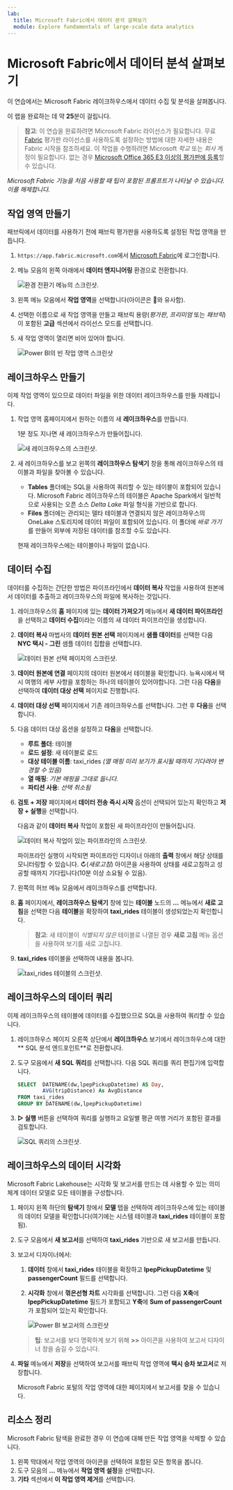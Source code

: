 ```yaml
---
lab:
  title: Microsoft Fabric에서 데이터 분석 살펴보기
  module: Explore fundamentals of large-scale data analytics
---
```


# Microsoft Fabric에서 데이터 분석 살펴보기

이 연습에서는 Microsoft Fabric 레이크하우스에서 데이터 수집 및 분석을 살펴봅니다.

이 랩을 완료하는 데 약 **25**분이 걸립니다.

> **참고**: 이 연습을 완료하려면 Microsoft Fabric 라이선스가 필요합니다. 무료 [Fabric](https://learn.microsoft.com/fabric/get-started/fabric-trial) 평가판 라이선스를 사용하도록 설정하는 방법에 대한 자세한 내용은 Fabric 시작을 참조하세요. 이 작업을 수행하려면 Microsoft *학교* 또는 *회사* 계정이 필요합니다. 없는 경우 [Microsoft Office 365 E3 이상의 평가판에 등록](https://www.microsoft.com/microsoft-365/business/compare-more-office-365-for-business-plans)할 수 있습니다.

*Microsoft Fabric 기능을 처음 사용할 때 팁이 포함된 프롬프트가 나타날 수 있습니다. 이를 해제합니다.*

## 작업 영역 만들기

패브릭에서 데이터를 사용하기 전에 패브릭 평가판을 사용하도록 설정된 작업 영역을 만듭니다.

1. `https://app.fabric.microsoft.com`에서 [Microsoft Fabric](https://app.fabric.microsoft.com)에 로그인합니다.
1. 메뉴 모음의 왼쪽 아래에서 **데이터 엔지니어링** 환경으로 전환합니다.

    ![환경 전환기 메뉴의 스크린샷.](./images/fabric-switcher.png)

1. 왼쪽 메뉴 모음에서 **작업 영역**을 선택합니다(아이콘은 와 유사함).
1. 선택한 이름으로 새 작업 영역을 만들고 패브릭 용량(*평가판*, *프리미엄* 또는 *패브릭*)이 포함된 **고급** 섹션에서 라이선스 모드를 선택합니다.
1. 새 작업 영역이 열리면 비어 있어야 합니다.

    ![Power BI의 빈 작업 영역 스크린샷](./images/new-workspace.png)

## 레이크하우스 만들기

이제 작업 영역이 있으므로 데이터 파일을 위한 데이터 레이크하우스를 만들 차례입니다.

1. 작업 영역 홈페이지에서 원하는 이름의 새 **레이크하우스**를 만듭니다.

    1분 정도 지나면 새 레이크하우스가 만들어집니다.

    ![새 레이크하우스의 스크린샷.](./images/new-lakehouse.png)

1. 새 레이크하우스를 보고 왼쪽의 **레이크하우스 탐색기** 창을 통해 레이크하우스의 테이블과 파일을 찾아볼 수 있습니다.
    - **Tables** 폴더에는 SQL을 사용하여 쿼리할 수 있는 테이블이 포함되어 있습니다. Microsoft Fabric 레이크하우스의 테이블은 Apache Spark에서 일반적으로 사용되는 오픈 소스 *Delta Lake* 파일 형식을 기반으로 합니다.
    - **Files** 폴더에는 관리되는 델타 테이블과 연결되지 않은 레이크하우스의 OneLake 스토리지에 데이터 파일이 포함되어 있습니다. 이 폴더에 *바로 가기*를 만들어 외부에 저장된 데이터를 참조할 수도 있습니다.

    현재 레이크하우스에는 테이블이나 파일이 없습니다.

## 데이터 수집

데이터를 수집하는 간단한 방법은 파이프라인에서 **데이터 복사** 작업을 사용하여 원본에서 데이터를 추출하고 레이크하우스의 파일에 복사하는 것입니다.

1. 레이크하우스의 **홈** 페이지에 있는 **데이터 가져오기** 메뉴에서 **새 데이터 파이프라인**을 선택하고 **데이터 수집**이라는 이름의 새 데이터 파이프라인을 생성합니다.
1. **데이터 복사** 마법사의 **데이터 원본 선택** 페이지에서 **샘플 데이터**를 선택한 다음 **NYC 택시 - 그린** 샘플 데이터 집합을 선택합니다.

    ![데이터 원본 선택 페이지의 스크린샷.](./images/choose-data-source.png)

1. **데이터 원본에 연결** 페이지의 데이터 원본에서 테이블을 확인합니다. 뉴욕시에서 택시 여행의 세부 사항을 포함하는 하나의 테이블이 있어야합니다. 그런 다음 **다음**을 선택하여 **데이터 대상 선택** 페이지로 진행합니다.
1. **데이터 대상 선택** 페이지에서 기존 레이크하우스를 선택합니다. 그런 후 **다음**을 선택합니다.
1. 다음 데이터 대상 옵션을 설정하고 **다음**을 선택합니다.
    - **루트 폴더**: 테이블
    - **로드 설정**: 새 테이블로 로드
    - **대상 테이블 이름**: taxi_rides *(열 매핑 미리 보기가 표시될 때까지 기다려야 변경할 수 있음)*
    - **열 매핑**: *기본 매핑을 그대로 둡니다.*
    - **파티션 사용**: *선택 취소됨*
1. **검토 + 저장** 페이지에서 **데이터 전송 즉시 시작** 옵션이 선택되어 있는지 확인하고 **저장 + 실행**을 선택합니다.

    다음과 같이 **데이터 복사** 작업이 포함된 새 파이프라인이 만들어집니다.

    ![데이터 복사 작업이 있는 파이프라인의 스크린샷.](./images/copy-data-pipeline.png)

    파이프라인 실행이 시작되면 파이프라인 디자이너 아래의 **출력** 창에서 해당 상태를 모니터링할 수 있습니다. **&#8635;**(*새로고침*) 아이콘을 사용하여 상태를 새로고침하고 성공할 때까지 기다립니다(10분 이상 소요될 수 있음).

1. 왼쪽의 허브 메뉴 모음에서 레이크하우스를 선택합니다.
1. **홈** 페이지에서, **레이크하우스 탐색기** 창에 있는 **테이블** 노드의 **…** 메뉴에서 **새로 고침**을 선택한 다음 **테이블**을 확장하여 **taxi_rides** 테이블이 생성되었는지 확인합니다.

    > **참고**: 새 테이블이 *식별되지 않은* 테이블로 나열된 경우 **새로 고침** 메뉴 옵션을 사용하여 보기를 새로 고칩니다.

1. **taxi_rides** 테이블을 선택하여 내용을 봅니다.

    ![taxi_rides 테이블의 스크린샷.](./images/dimProduct.png)

## 레이크하우스의 데이터 쿼리

이제 레이크하우스의 테이블에 데이터를 수집했으므로 SQL을 사용하여 쿼리할 수 있습니다.

1. 레이크하우스 페이지 오른쪽 상단에서 **레이크하우스** 보기에서 레이크하우스에 대한** SQL 분석 엔드포인트**로 전환합니다.

1. 도구 모음에서 **새 SQL 쿼리**를 선택합니다. 다음 SQL 쿼리를 쿼리 편집기에 입력합니다.

    ```sql
    SELECT  DATENAME(dw,lpepPickupDatetime) AS Day,
            AVG(tripDistance) As AvgDistance
    FROM taxi_rides
    GROUP BY DATENAME(dw,lpepPickupDatetime)
    ```

1. **&#9655; 실행** 버튼을 선택하여 쿼리를 실행하고 요일별 평균 여행 거리가 포함된 결과를 검토합니다.

    ![SQL 쿼리의 스크린샷.](./images/sql-query.png)

## 레이크하우스의 데이터 시각화

Microsoft Fabric Lakehouse는 시각화 및 보고서를 만드는 데 사용할 수 있는 의미 체계 데이터 모델로 모든 테이블을 구성합니다.

1. 페이지 왼쪽 하단의 **탐색기** 창에서 **모델** 탭을 선택하여 레이크하우스에 있는 테이블의 데이터 모델을 확인합니다(여기에는 시스템 테이블과 **taxi_rides** 테이블이 포함됨).
1. 도구 모음에서 **새 보고서**를 선택하여 **taxi_rides** 기반으로 새 보고서를 만듭니다.
1. 보고서 디자이너에서:
    1. **데이터** 창에서 **taxi_rides** 테이블을 확장하고 **lpepPickupDatetime** 및 **passengerCount** 필드를 선택합니다.
    1. **시각화** 창에서 **꺾은선형 차트** 시각화를 선택합니다. 그런 다음 **X축**에 **lpepPickupDatetime** 필드가 포함되고 **Y축**에 **Sum of passengerCount**가 포함되어 있는지 확인합니다.

        ![Power BI 보고서의 스크린샷](./images/fabric-report.png)

    > **팁**: 보고서를 보다 명확하게 보기 위해 **>>** 아이콘을 사용하여 보고서 디자이너 창을 숨길 수 있습니다.

1. **파일** 메뉴에서 **저장**을 선택하여 보고서를 패브릭 작업 영역에 **택시 승차 보고서**로 저장합니다.

    Microsoft Fabric 포털의 작업 영역에 대한 페이지에서 보고서를 찾을 수 있습니다.

## 리소스 정리

Microsoft Fabric 탐색을 완료한 경우 이 연습에 대해 만든 작업 영역을 삭제할 수 있습니다.

1. 왼쪽 막대에서 작업 영역의 아이콘을 선택하여 포함된 모든 항목을 봅니다.
2. 도구 모음의 **...** 메뉴에서 **작업 영역 설정**을 선택합니다.
3. **기타** 섹션에서 **이 작업 영역 제거**를 선택합니다.
